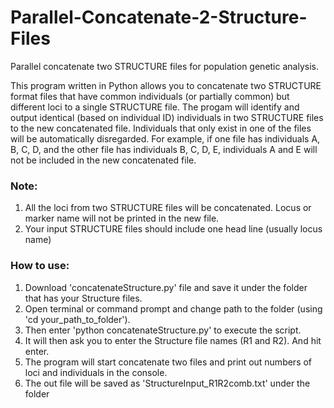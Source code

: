 # Parallel-Concatenate-2-Structure-Files
Parallel concatenate two STRUCTURE files for population genetic analysis.

This program written in Python allows you to concatenate two STRUCTURE format files that have common individuals (or partially common) but different loci to a single STRUCTURE file. The progam will identify and output identical (based on individual ID) individuals in two STRUCTURE files to the new concatenated file. Individuals that only exist in one of the files will be automatically disregarded. For example, if one file has individuals A, B, C, D, and the other file has individuals B, C, D, E, individuals A and E will not be included in the new concatenated file.

### Note: 
1. All the loci from two STRUCTURE files will be concatenated. Locus or marker name will not be printed in the new file.
2. Your input STRUCTURE files should include one head line (usually locus name)

### How to use:
1. Download 'concatenateStructure.py' file and save it under the folder that has your Structure files. 
2. Open terminal or command prompt and change path to the folder (using 'cd your_path_to_folder').
3. Then enter 'python concatenateStructure.py' to execute the script.
4. It will then ask you to enter the Structure file names (R1 and R2). And hit enter.
5. The program will start concatenate two files and print out numbers of loci and individuals in the console.
6. The out file will be saved as 'StructureInput_R1R2comb.txt' under the folder



